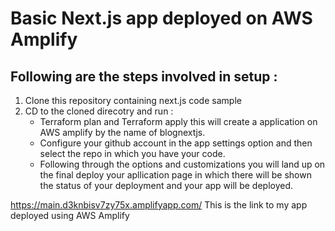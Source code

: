 # Basic Next.js app deployed on AWS Amplify

## Following are the steps involved in setup :
1. Clone this repository containing next.js code sample
2. CD to the cloned direcotry and run :
   - Terraform plan and Terraform apply this will create a application on AWS amplify by the name of blognextjs.
   - Configure your github account in the app settings option and then select the repo in which you have your code.
   - Following through the options and customizations you will land up on the final deploy your apllication page in which there will be shown the status of your deployment and your app will be deployed.

https://main.d3knbisv7zy75x.amplifyapp.com/
This is the link to my app deployed using AWS Amplify
